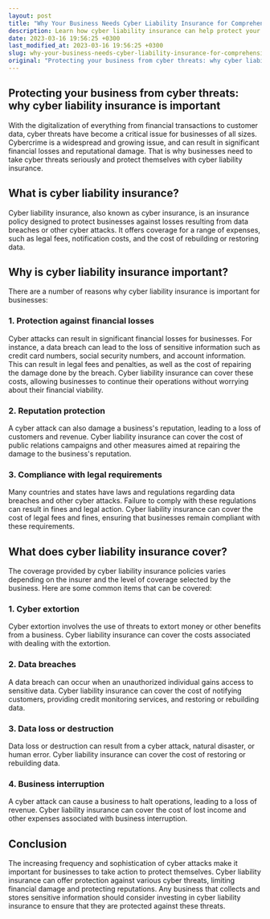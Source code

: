 ```yaml
---
layout: post
title: "Why Your Business Needs Cyber Liability Insurance for Comprehensive Cyber Threat Protection"
description: Learn how cyber liability insurance can help protect your business from potential cyber threats and financial losses.
date: 2023-03-16 19:56:25 +0300
last_modified_at: 2023-03-16 19:56:25 +0300
slug: why-your-business-needs-cyber-liability-insurance-for-comprehensive-cyber-threat-protection
original: "Protecting your business from cyber threats: why cyber liability insurance is important."
---
```

## Protecting your business from cyber threats: why cyber liability insurance is important

With the digitalization of everything from financial transactions to customer data, cyber threats have become a critical issue for businesses of all sizes. Cybercrime is a widespread and growing issue, and can result in significant financial losses and reputational damage. That is why businesses need to take cyber threats seriously and protect themselves with cyber liability insurance.

## What is cyber liability insurance?

Cyber liability insurance, also known as cyber insurance, is an insurance policy designed to protect businesses against losses resulting from data breaches or other cyber attacks. It offers coverage for a range of expenses, such as legal fees, notification costs, and the cost of rebuilding or restoring data.

## Why is cyber liability insurance important?

There are a number of reasons why cyber liability insurance is important for businesses:

### 1\. Protection against financial losses

Cyber attacks can result in significant financial losses for businesses. For instance, a data breach can lead to the loss of sensitive information such as credit card numbers, social security numbers, and account information. This can result in legal fees and penalties, as well as the cost of repairing the damage done by the breach. Cyber liability insurance can cover these costs, allowing businesses to continue their operations without worrying about their financial viability.

### 2\. Reputation protection

A cyber attack can also damage a business's reputation, leading to a loss of customers and revenue. Cyber liability insurance can cover the cost of public relations campaigns and other measures aimed at repairing the damage to the business's reputation.

### 3\. Compliance with legal requirements

Many countries and states have laws and regulations regarding data breaches and other cyber attacks. Failure to comply with these regulations can result in fines and legal action. Cyber liability insurance can cover the cost of legal fees and fines, ensuring that businesses remain compliant with these requirements.

## What does cyber liability insurance cover?

The coverage provided by cyber liability insurance policies varies depending on the insurer and the level of coverage selected by the business. Here are some common items that can be covered:

### 1\. Cyber extortion

Cyber extortion involves the use of threats to extort money or other benefits from a business. Cyber liability insurance can cover the costs associated with dealing with the extortion.

### 2\. Data breaches

A data breach can occur when an unauthorized individual gains access to sensitive data. Cyber liability insurance can cover the cost of notifying customers, providing credit monitoring services, and restoring or rebuilding data.

### 3\. Data loss or destruction

Data loss or destruction can result from a cyber attack, natural disaster, or human error. Cyber liability insurance can cover the cost of restoring or rebuilding data.

### 4\. Business interruption

A cyber attack can cause a business to halt operations, leading to a loss of revenue. Cyber liability insurance can cover the cost of lost income and other expenses associated with business interruption.

## Conclusion

The increasing frequency and sophistication of cyber attacks make it important for businesses to take action to protect themselves. Cyber liability insurance can offer protection against various cyber threats, limiting financial damage and protecting reputations. Any business that collects and stores sensitive information should consider investing in cyber liability insurance to ensure that they are protected against these threats.